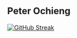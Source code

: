<h2>Peter Ochieng</h2>

[![GitHub Streak](https://github-readme-streak-stats.herokuapp.com?user=Hillcrest)](https://git.io/streak-stats)
